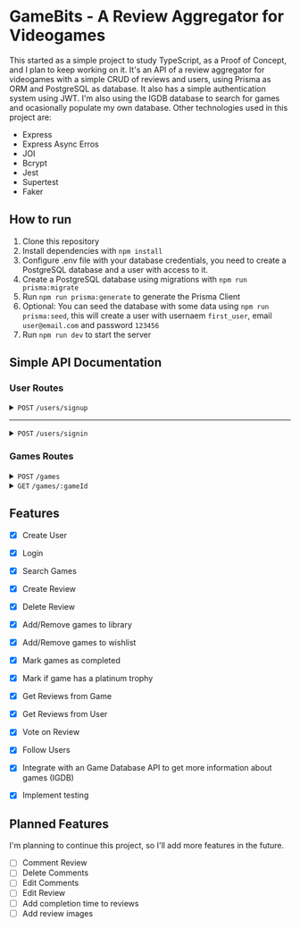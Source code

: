 # GameBits - A Review Aggregator for Videogames

This started as a simple project to study TypeScript, as a Proof of Concept, and I plan to keep working on it. It's an API of a review aggregator for videogames with a simple CRUD of reviews and users, using Prisma as ORM and PostgreSQL as database. It also has a simple authentication system using JWT. I'm also using the IGDB database to search for games and ocasionally populate my own database. Other technologies used in this project are:

-   Express
-   Express Async Erros
-   JOI
-   Bcrypt
-   Jest
-   Supertest
-   Faker

## How to run

1. Clone this repository
2. Install dependencies with `npm install`
3. Configure .env file with your database credentials, you need to create a PostgreSQL database and a user with access to it.
4. Create a PostgreSQL database using migrations with `npm run prisma:migrate`
5. Run `npm run prisma:generate` to generate the Prisma Client
6. Optional: You can seed the database with some data using `npm run prisma:seed`, this will create a user with usernaem `first_user`, email `user@email.com` and password `123456`
7. Run `npm run dev` to start the server

## Simple API Documentation

### User Routes

<details>
<summary><code>POST</code> <code>/users/signup</code></summary>

Body

```json
{
	"username": "JohnDoede",
	"email": "john@email.com",
	"password": "secretpassword",
}
```

Response - `201 CREATED`

```json
{
	"id": "1",
	"username": "JohnDoede",
	"email": "john@email.com",
	"created_at": "2021-03-01T00:00:00.000Z"
}
```

</details>

---

<details>
<summary><code>POST</code> <code>/users/signin</code></summary>

Body

```json
{
	"email": "john@email.com",
	"password": "secretpassword"
}
```

Response - `200 OK`

```json
{
	"token": "eyJhbGciOiJIUzI1NiIsInR5cCI6IkpXVCJ9.eyJlbWFpbCI6InRlc3RlQGVtYWlsLmNvbSIsImlhdCI6MTY4MTA1Mzc2N30.5ZUfRvvETQcJ57_PxF7v7mkdO-nZpa3C9QR1g1PEcXY"
}
```

</details>

### Games Routes

<details>
<summary><code>POST</code> <code>/games</code></summary>
Query Params:

| Key  | Type     | Data type | Description |
| ---- | -------- | --------- | ----------- |
| name | Required | string    | Game name   |

Response - `200 OK`

```json
[
	{
        "id": 239064,
        "coverUrl": "https://images.igdb.com/igdb/image/upload/t_cover_big/co66qs.jpg",
        "name": "Grand Theft Auto V",
        "releaseDate": "14/06/2022",
        "platformNames": "PS4, XONE, PS5, Series X",
        "summary": "This bundle contains the original version of Grand Theft Auto V, the standalone game Grand Theft Auto Online and the story mode add-on of Grand Theft Auto V."
    },
]
```
</details>

<details>
<summary><code>GET</code> <code>/games/:gameId</code></summary>

Response - `200 OK`

```json
{
		"id": 1,
		"igdb_id": 239064,
		"cover_url": "https://images.igdb.com/igdb/image/upload/t_cover_big/co66qs.jpg",
		"name": "Grand Theft Auto V",
		"original_release_date": "14/06/2022",
		"platforms": "PS4, XONE, PS5, Series X",
		"genres": "Action, Adventure, Shooter",
		
}
```
</details>

## Features

-   [x] Create User
-   [x] Login
-   [X] Search Games
-   [X] Create Review
-   [X] Delete Review
-   [X] Add/Remove games to library
-   [X] Add/Remove games to wishlist
-   [X] Mark games as completed
-   [X] Mark if game has a platinum trophy
-   [X] Get Reviews from Game
-   [X] Get Reviews from User
-   [X] Vote on Review
-   [X] Follow Users
-   [X] Integrate with an Game Database API to get more information about games (IGDB)
-   [X] Implement testing


## Planned Features

I'm planning to continue this project, so I'll add more features in the future.
-   [ ] Comment Review
-   [ ] Delete Comments
-   [ ] Edit Comments
-   [ ] Edit Review
-   [ ] Add completion time to reviews
-   [ ] Add review images
